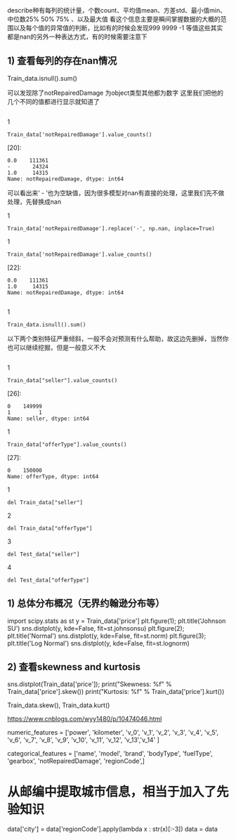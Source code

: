 describe种有每列的统计量，个数count、平均值mean、方差std、最小值min、中位数25% 50% 75% 、以及最大值 看这个信息主要是瞬间掌握数据的大概的范围以及每个值的异常值的判断，比如有的时候会发现999 9999 -1 等值这些其实都是nan的另外一种表达方式，有的时候需要注意下



## 1) 查看每列的存在nan情况
Train_data.isnull().sum()



可以发现除了notRepairedDamage 为object类型其他都为数字 这里我们把他的几个不同的值都进行显示就知道了







```

```







1

```
Train_data['notRepairedDamage'].value_counts()
```





[20]:

```
0.0    111361
-       24324
1.0     14315
Name: notRepairedDamage, dtype: int64
```





可以看出来‘ - ’也为空缺值，因为很多模型对nan有直接的处理，这里我们先不做处理，先替换成nan

















1

```
Train_data['notRepairedDamage'].replace('-', np.nan, inplace=True)
```























1

```
Train_data['notRepairedDamage'].value_counts()
```





[22]:

```
0.0    111361
1.0     14315
Name: notRepairedDamage, dtype: int64
```







```

```







1

```
Train_data.isnull().sum()
```





以下两个类别特征严重倾斜，一般不会对预测有什么帮助，故这边先删掉，当然你也可以继续挖掘，但是一般意义不大







```

```







1

```
Train_data["seller"].value_counts()
```





[26]:

```
0    149999
1         1
Name: seller, dtype: int64
```



















1

```
Train_data["offerType"].value_counts()
```





[27]:

```
0    150000
Name: offerType, dtype: int64
```

















1

```
del Train_data["seller"]
```

2

```
del Train_data["offerType"]
```

3

```
del Test_data["seller"]
```

4

```
del Test_data["offerType"]
```





## 1) 总体分布概况（无界约翰逊分布等）
import scipy.stats as st
y = Train_data['price']
plt.figure(1); plt.title('Johnson SU')
sns.distplot(y, kde=False, fit=st.johnsonsu)
plt.figure(2); plt.title('Normal')
sns.distplot(y, kde=False, fit=st.norm)
plt.figure(3); plt.title('Log Normal')
sns.distplot(y, kde=False, fit=st.lognorm)

## 2) 查看skewness and kurtosis
sns.distplot(Train_data['price']);
print("Skewness: %f" % Train_data['price'].skew())
print("Kurtosis: %f" % Train_data['price'].kurt())



Train_data.skew(), Train_data.kurt()



https://www.cnblogs.com/wyy1480/p/10474046.html



numeric_features = ['power', 'kilometer', 'v_0', 'v_1', 'v_2', 'v_3', 'v_4', 'v_5', 'v_6', 'v_7', 'v_8', 'v_9', 'v_10', 'v_11', 'v_12', 'v_13','v_14' ]

categorical_features = ['name', 'model', 'brand', 'bodyType', 'fuelType', 'gearbox', 'notRepairedDamage', 'regionCode',]

# 从邮编中提取城市信息，相当于加入了先验知识
data['city'] = data['regionCode'].apply(lambda x : str(x)[:-3])
data = data